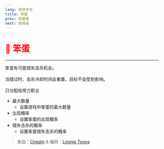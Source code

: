```yaml
---
lang: 简体中文
title: 笨蛋
prev: 规避者
next: 绝境者
---
```


# <font color="red">🤕 <b>笨蛋</b></font> <Badge text="Impostor" type="tip" vertical="middle"/>

***

笨蛋有可能错失击杀机会。<br><br>
当错过时，击杀冷却时间会重置，目标不会受到影响。<br><br>
只分配给带刀职业

- 最大数量
  - 设置游戏中笨蛋的最大数量
- 出现概率
  - 设置笨蛋的出现概率
- 错失击杀的概率
  - 设置笨蛋错失击杀的概率

> 来自：[Ciredm](#) & 编码：[Loonie Toons](https://github.com/Loonie-Toons)
